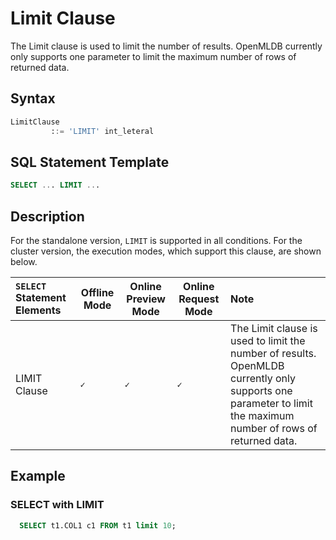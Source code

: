 # Limit Clause

The Limit clause is used to limit the number of results. OpenMLDB currently only supports one parameter to limit the maximum number of rows of returned data.

## Syntax

```sql
LimitClause
         ::= 'LIMIT' int_leteral
```

## SQL Statement Template

```SQL
SELECT ... LIMIT ...
```

## Description
For the standalone version, `LIMIT` is supported in all conditions. For the cluster version, the execution modes, which support this clause, are shown below.

| `SELECT` Statement Elements                                | Offline Mode | Online Preview Mode | Online Request Mode | Note                                                                                                                                                          |
|:-----------------------------------------------------------|--------------|---------------------|---------------------|:--------------------------------------------------------------------------------------------------------------------------------------------------------------|
| LIMIT Clause                | **``✓``**    | **``✓``**           | **``✓``**           | The Limit clause is used to limit the number of results. OpenMLDB currently only supports one parameter to limit the maximum number of rows of returned data. |


## Example

### SELECT with LIMIT

```SQL
  SELECT t1.COL1 c1 FROM t1 limit 10;
```

